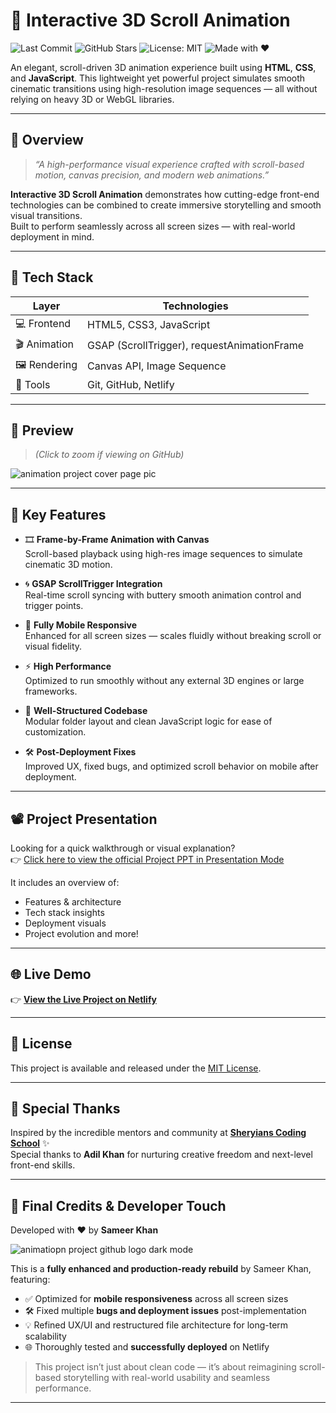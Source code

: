 # 🚀 Interactive 3D Scroll Animation

![Last Commit](https://img.shields.io/github/last-commit/hey-itz-sameerkhan/animation-project)
![GitHub Stars](https://img.shields.io/github/stars/hey-itz-sameerkhan/animation-project?style=social)
![License: MIT](https://img.shields.io/badge/License-MIT-yellow.svg)
![Made with ❤️](https://img.shields.io/badge/Made%20with-%E2%9D%A4-red)

An elegant, scroll-driven 3D animation experience built using **HTML**, **CSS**, and **JavaScript**. This lightweight yet powerful project simulates smooth cinematic transitions using high-resolution image sequences — all without relying on heavy 3D or WebGL libraries.

---

## 🌟 Overview

> *“A high-performance visual experience crafted with scroll-based motion, canvas precision, and modern web animations.”*

**Interactive 3D Scroll Animation** demonstrates how cutting-edge front-end technologies can be combined to create immersive storytelling and smooth visual transitions.  
Built to perform seamlessly across all screen sizes — with real-world deployment in mind.

---

## 🚀 Tech Stack

| Layer        | Technologies                             |
|--------------|------------------------------------------|
| 💻 Frontend   | HTML5, CSS3, JavaScript                  |
| 🎬 Animation  | GSAP (ScrollTrigger), requestAnimationFrame |
| 🖼️ Rendering  | Canvas API, Image Sequence               |
| 🧰 Tools      | Git, GitHub, Netlify              |

---



## 📸 Preview

> *(Click to zoom if viewing on GitHub)*

![animation project cover page pic](https://github.com/user-attachments/assets/97b9a6eb-20d9-4a5f-ad45-42ee3c4b318d)


---

## 🎯 Key Features

- 🎞️ **Frame-by-Frame Animation with Canvas**  
  Scroll-based playback using high-res image sequences to simulate cinematic 3D motion.

- 🌀 **GSAP ScrollTrigger Integration**  
  Real-time scroll syncing with buttery smooth animation control and trigger points.

- 📱 **Fully Mobile Responsive**  
  Enhanced for all screen sizes — scales fluidly without breaking scroll or visual fidelity.

- ⚡ **High Performance**  
  Optimized to run smoothly without any external 3D engines or large frameworks.

- 🧩 **Well-Structured Codebase**  
  Modular folder layout and clean JavaScript logic for ease of customization.

- 🛠️ **Post-Deployment Fixes**  
  Improved UX, fixed bugs, and optimized scroll behavior on mobile after deployment.

---

## 📽️ Project Presentation

Looking for a quick walkthrough or visual explanation?  
👉 [Click here to view the official Project PPT in Presentation Mode](https://docs.google.com/presentation/d/16biSpjg3Cb9LjwlHpnhPdEzIFVAuvVer/present)

It includes an overview of:
- Features & architecture
- Tech stack insights
- Deployment visuals
- Project evolution and more!

---

## 🌐 Live Demo

👉 **[View the Live Project on Netlify](https://interactive-3d-scroll-animation.netlify.app/)**

---



## 📝 License

This project is available and released under the [MIT License](LICENSE).  

---


## 🙏 Special Thanks
  
Inspired by the incredible mentors and community at **[Sheryians Coding School](https://www.sheryians.com/)** ✨  
Special thanks to **Adil Khan** for nurturing creative freedom and next-level front-end skills.


---
## 🏁 Final Credits & Developer Touch

Developed with ❤️ by **Sameer Khan**

![animatiopn project github logo dark mode](https://github.com/user-attachments/assets/b4f0ffda-e424-4876-abdd-38f71ac8b7b3)

This is a **fully enhanced and production-ready rebuild** by Sameer Khan, featuring:

- ✅ Optimized for **mobile responsiveness** across all screen sizes  
- 🛠️ Fixed multiple **bugs and deployment issues** post-implementation  
- 💡 Refined UX/UI and restructured file architecture for long-term scalability  
- 🌐 Thoroughly tested and **successfully deployed** on Netlify  

> This project isn’t just about clean code — it’s about reimagining scroll-based storytelling with real-world usability and seamless performance.


---


